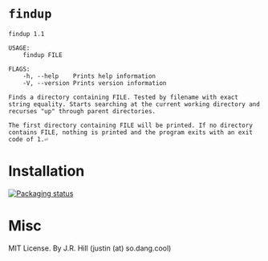 # `findup`

```text
findup 1.1

USAGE:
    findup FILE

FLAGS:
    -h, --help    Prints help information
    -V, --version Prints version information

Finds a directory containing FILE. Tested by filename with exact string equality. Starts searching at the current working directory and recurses "up" through parent directories.

The first directory containing FILE will be printed. If no directory contains FILE, nothing is printed and the program exits with an exit code of 1.⏎      
```

# Installation

[![Packaging status](https://repology.org/badge/vertical-allrepos/findup.svg)](https://repology.org/project/findup/versions)

# Misc

MIT License.
By J.R. Hill (justin (at) so.dang.cool)
